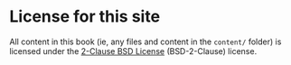 # License for this site

All content in this book (ie, any files and content in the `content/` folder)
is licensed under the [2-Clause BSD License](https://https://opensource.org/licenses/BSD-2-Clause)
(BSD-2-Clause) license.
